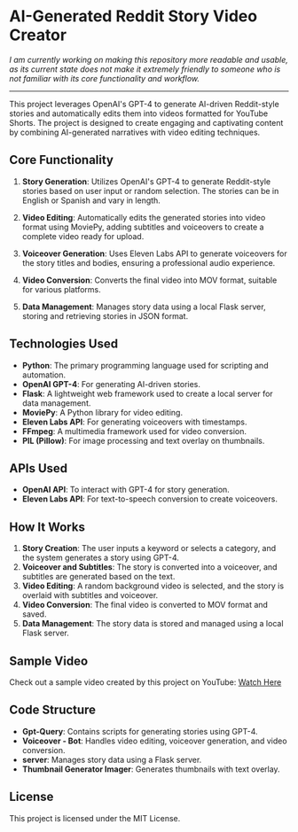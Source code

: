 # AI-Generated Reddit Story Video Creator

_I am currently working on making this repository more readable and usable, as its current state does not make it extremely friendly to someone who is not familiar with its core functionality and workflow._

---

This project leverages OpenAI's GPT-4 to generate AI-driven Reddit-style stories and automatically edits them into videos formatted for YouTube Shorts. The project is designed to create engaging and captivating content by combining AI-generated narratives with video editing techniques.

## Core Functionality

1. **Story Generation**: Utilizes OpenAI's GPT-4 to generate Reddit-style stories based on user input or random selection. The stories can be in English or Spanish and vary in length.

2. **Video Editing**: Automatically edits the generated stories into video format using MoviePy, adding subtitles and voiceovers to create a complete video ready for upload.

3. **Voiceover Generation**: Uses Eleven Labs API to generate voiceovers for the story titles and bodies, ensuring a professional audio experience.

4. **Video Conversion**: Converts the final video into MOV format, suitable for various platforms.

5. **Data Management**: Manages story data using a local Flask server, storing and retrieving stories in JSON format.

## Technologies Used

- **Python**: The primary programming language used for scripting and automation.
- **OpenAI GPT-4**: For generating AI-driven stories.
- **Flask**: A lightweight web framework used to create a local server for data management.
- **MoviePy**: A Python library for video editing.
- **Eleven Labs API**: For generating voiceovers with timestamps.
- **FFmpeg**: A multimedia framework used for video conversion.
- **PIL (Pillow)**: For image processing and text overlay on thumbnails.

## APIs Used

- **OpenAI API**: To interact with GPT-4 for story generation.
- **Eleven Labs API**: For text-to-speech conversion to create voiceovers.

## How It Works

1. **Story Creation**: The user inputs a keyword or selects a category, and the system generates a story using GPT-4.
2. **Voiceover and Subtitles**: The story is converted into a voiceover, and subtitles are generated based on the text.
3. **Video Editing**: A random background video is selected, and the story is overlaid with subtitles and voiceover.
4. **Video Conversion**: The final video is converted to MOV format and saved.
5. **Data Management**: The story data is stored and managed using a local Flask server.

## Sample Video

Check out a sample video created by this project on YouTube: [Watch Here](https://www.youtube.com/shorts/SRaHOkfT_NE)

## Code Structure

- **Gpt-Query**: Contains scripts for generating stories using GPT-4.
- **Voiceover - Bot**: Handles video editing, voiceover generation, and video conversion.
- **server**: Manages story data using a Flask server.
- **Thumbnail Generator Imager**: Generates thumbnails with text overlay.

## License

This project is licensed under the MIT License.
